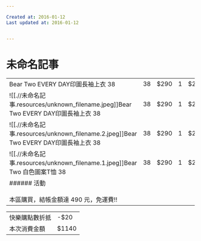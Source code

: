 ```yaml
---

Created at: 2016-01-12
Last updated at: 2016-01-12


---
```


# 未命名記事


|     |     |     |     |     |
| --- | --- | --- | --- | --- |
| Bear Two EVERY DAY印圖長袖上衣 38 | 38  | $290 | 1   | $290 |
| ![[.//未命名記事.resources/unknown_filename.jpeg]]Bear Two EVERY DAY印圖長袖上衣 38 | 38  | $290 | 1   | $290 |
| ![[.//未命名記事.resources/unknown_filename.2.jpeg]]Bear Two EVERY DAY印圖長袖上衣 38 | 38  | $290 | 1   | $290 |
| ![[.//未命名記事.resources/unknown_filename.1.jpeg]]Bear Two 白色圖案T恤 38 | 38  | $290 | 1   | $290 |
| ###### 活動<br><br>本區購買，結帳金額達 490 元，免運費!! |     |     |     |     |

|     |     |
| --- | --- |
| 快樂購點數折抵 | \-$20 |
| 本次消費金額 | $1140 |

